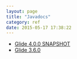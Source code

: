 ```yaml
---
layout: page
title: "Javadocs"
category: ref
date: 2015-05-17 17:38:22
---
```


* [Glide 4.0.0 SNAPSHOT][1]
* [Glide 3.6.0][2]

[1]: http://bumptech.github.io/glide/javadocs/400/index.html
[2]: http://bumptech.github.io/glide/javadocs/360/index.html




